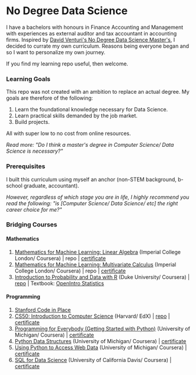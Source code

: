 # No Degree Data Science
I have a bachelors with honours in Finance Accounting and Management with experiences as external auditor and tax accountant in accounting firms. Inspired by [David Venturi's No Degree Data Science Master's](https://davidventuri.com/blog/my-data-science-masters "David Venturi's No Degree Data Science Master's"), I decided to currate my own curriculum. Reasons being everyone began  and so I want to personalize my own journey.

If you find my learning repo useful, then welcome.

### Learning Goals
This repo was not created with an ambition to replace an actual degree. My goals are therefore of the following:
1. Learn the foundational knowledge necessary for Data Science.
2. Learn practical skills demanded by the job market.
3. Build projects.

All with super low to no cost from online resources.

_Read more: "Do I think a master's degree in Computer Science/ Data Science is necessary?"_

### Prerequisites
I built this curriculum using myself an anchor (non-STEM background, b-school graduate, accountant).

*However, regardless of which stage you are in life, I highly recommend you read the following: "is [Computer Science/ Data Science/ etc] the right career choice for me?"*

### Bridging Courses
#### Mathematics
1. [Mathematics for Machine Learning: Linear Algebra](https://www.coursera.org/learn/linear-algebra-machine-learning/home/welcome "Mathematics for Machine Learning: Linear Algebra") (Imperial College London/ Coursera) | repo | [certificate](https://coursera.org/share/1669232101d985c26e57e44efa8c11a1 "certificate")
2. [Mathematics for Machine Learning: Multivariate Calculus](https://www.coursera.org/learn/multivariate-calculus-machine-learning/home/welcome "Mathematics for Machine Learning: Multivariate Calculus") (Imperial College London/ Coursera) | repo | [certificate](https://coursera.org/share/07e5fdc5d8e1d7ba3781c579c2fcd21a "certificate")
3. [Introduction to Probability and Data with R](https://www.coursera.org/learn/probability-intro/home/welcome "Introduction to Probability and Data with R") (Duke University/ Coursera) | [repo](https://github.com/mariafshan/no-degree-data-science/tree/main/duke-stats-with-r/introduction-to-probability-and-data-with-r "repo") | Textbook: [OpenIntro Statistics](https://leanpub.com/os "OpenIntro Statistics")

#### Programming
1. [Stanford Code in Place](https://codeinplace.stanford.edu/ "Stanford Code in Place")
2. [CS50: Introduction to Computer Science](https://www.edx.org/course/introduction-computer-science-harvardx-cs50x "CS50: Introduction to Computer Science") (Harvard/ EdX) | [repo](https://github.com/me50/mariafshan "repo") | [certificate](https://cs50.harvard.edu/certificates/5487bd80-cc87-4b54-bf5e-dca0798cac28 "certificate")
3. [Programming for Everybody (Getting Started with Python)](https://www.coursera.org/learn/python/home/welcome "Programming for Everybody (Getting Started with Python)") (University of Michigan/ Coursera) | [certificate](https://coursera.org/share/33ee1ba8f6f11fd074c1a5ddcf71f0e2 "certificate")
4. [Python Data Structures](https://www.coursera.org/learn/python-data/home/welcome "Python Data Structures") (University of Michigan/ Coursera) | [certificate](https://coursera.org/share/4a1e81f483e02a94b85f42199574de9b "certificate")
5. [Using Python to Access Web Data](https://www.coursera.org/learn/python-network-data/home/welcome "Using Python to Access Web Data") (University of Michigan/ Coursera) | [certificate](https://coursera.org/share/0099091c1c20c53037356f0afb1ea966 "certificate")
6. [SQL for Data Science](https://www.coursera.org/learn/sql-for-data-science/home/welcome "SQL for Data Science") (University of California Davis/ Coursera) | [certificate](https://coursera.org/share/3a8841e1fa16244a4f9677fb58a5d60d "certificate")
